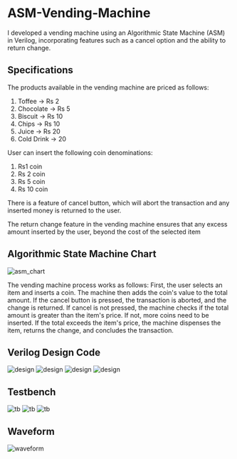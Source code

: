 # ASM-Vending-Machine
I developed a vending machine using an Algorithmic State Machine (ASM) in Verilog, incorporating features such as a cancel option and the ability to return change.

## Specifications

The products available in the vending machine are priced as follows:
1. Toffee -> Rs 2
2. Chocolate -> Rs 5
3. Biscuit -> Rs 10
4. Chips -> Rs 10
5. Juice -> Rs 20
6. Cold Drink -> 20

User can insert the following coin denominations:
1. Rs1 coin
2. Rs 2 coin
3. Rs 5 coin
4. Rs 10 coin

There is a feature of cancel button, which will abort the transaction and any inserted money is returned to the user.

The return change feature in the vending machine ensures that any excess amount inserted by the user, beyond the cost of the selected item

## Algorithmic State Machine Chart

![asm_chart](images/asm_chart.jpeg)

The vending machine process works as follows: 
First, the user selects an item and inserts a coin. 
The machine then adds the coin's value to the total amount. 
If the cancel button is pressed, the transaction is aborted, and the change is returned. 
If cancel is not pressed, the machine checks if the total amount is greater than the item's price.  If not, more coins need to be inserted. If the total exceeds the item's price, the machine dispenses the item, returns the change, and concludes the transaction.

## Verilog Design Code

![design](images/design1.png)
![design](images/design2.png)
![design](images/design3.png)
![design](images/design4.png)

## Testbench
![tb](images/test1.png)
![tb](images/test2.png)
![tb](images/test3.png)

## Waveform
![waveform](images/waveform.png)


